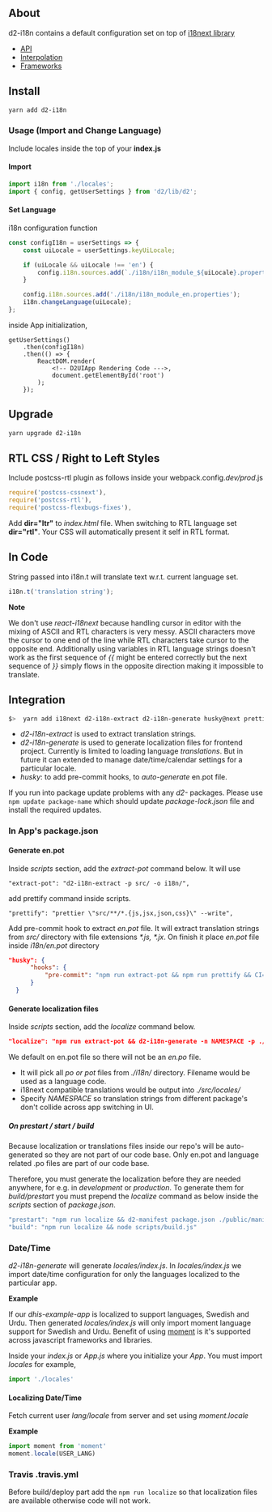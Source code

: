 
## About

d2-i18n contains a default configuration set on top of [i18next library](https://www.i18next.com)

- [API](https://www.i18next.com/api.html)
- [Interpolation](https://www.i18next.com/interpolation.html)
- [Frameworks](https://www.i18next.com/supported-frameworks.html)

## Install

```bash
yarn add d2-i18n
```

### Usage (Import and Change Language)

Include locales inside the top of your **index.js**

#### Import
```js
import i18n from './locales';
import { config, getUserSettings } from 'd2/lib/d2';
```

#### Set Language

i18n configuration function

```js
const configI18n = userSettings => {
    const uiLocale = userSettings.keyUiLocale;

    if (uiLocale && uiLocale !== 'en') {
        config.i18n.sources.add(`./i18n/i18n_module_${uiLocale}.properties`);
    }

    config.i18n.sources.add('./i18n/i18n_module_en.properties');
    i18n.changeLanguage(uiLocale);
};
```

inside App initialization,

```
getUserSettings()
    .then(configI18n)
    .then(() => {
        ReactDOM.render(
            <!-- D2UIApp Rendering Code --->,
            document.getElementById('root')
        );
    });
```

## Upgrade

```bash
yarn upgrade d2-i18n
```

## RTL CSS / Right to Left Styles
Include postcss-rtl plugin as follows inside your webpack.config.*dev/prod*.js

```js
require('postcss-cssnext'),
require('postcss-rtl'),
require('postcss-flexbugs-fixes'),
```

Add **dir="ltr"** to *index.html* file. When switching to RTL language set **dir="rtl"**. Your CSS will automatically present it self in RTL format.


## In Code
String passed into i18n.t will translate text w.r.t. current language set.

```js
i18n.t('translation string');
```

**Note**

We don't use _react-i18next_ because handling cursor in editor with the mixing of ASCII and RTL characters is very messy. ASCII characters move the cursor to one end of the line while RTL characters take cursor to the opposite end. Additionally using variables in RTL language strings doesn't work as the first sequence of _{{_ might be entered correctly but the next sequence of _}}_ simply flows in the opposite direction making it impossible to translate.


## Integration

```bash
$>  yarn add i18next d2-i18n-extract d2-i18n-generate husky@next prettier
```

- *d2-i18n-extract* is used to extract translation strings.
- *d2-i18n-generate* is used to generate localization files for frontend project. Currently is limited to loading language _translations_. But in future it can extended to manage date/time/calendar settings for a particular locale.
- *husky*: to add pre-commit hooks, to _auto-generate_ en.pot file.

If you run into package update problems with any _d2-_ packages. Please use `npm update package-name` which should update _package-lock.json_ file and install the required updates.


### In App's package.json

#### Generate en.pot

Inside *scripts* section, add the *extract-pot* command below. It will use

```
"extract-pot": "d2-i18n-extract -p src/ -o i18n/",
```

add prettify command inside scripts.

```
"prettify": "prettier \"src/**/*.{js,jsx,json,css}\" --write",
```

Add pre-commit hook to extract _en.pot_ file. It will extract translation strings from _src/_ directory with file extensions _*.js, *.jx_. On finish it place _en.pot_ file inside _i18n/en.pot_ directory

```json
"husky": {
      "hooks": {
          "pre-commit": "npm run extract-pot && npm run prettify && CI=true npm run test && git add -A ."
      }
  }
```

#### Generate localization files

Inside *scripts* section, add the *localize* command below.

```json
"localize": "npm run extract-pot && d2-i18n-generate -n NAMESPACE -p ./i18n/ -o ./src/locales/"
```

We default on en.pot file so there will not be an _en.po_ file.

- It will pick all _po or pot_ files from  _./i18n/_ directory. Filename would be used as a language code.
- i18next compatible translations would be output into _./src/locales/_
- Specify *NAMESPACE* so translation strings from different package's don't collide across app switching in UI.

##### On prestart / start / build

Because localization or translations files inside our repo's will be auto-generated so they are not part of our code base. Only en.pot and language related .po files are part of our code base.

Therefore, you must generate the localization before they are needed anywhere, for e.g. in *development* or *production*. To generate them for _build/prestart_ you must prepend the *localize* command as below inside the _scripts_ section of _package.json_.

```js
"prestart": "npm run localize && d2-manifest package.json ./public/manifest.webapp",
"build": "npm run localize && node scripts/build.js"
```

### Date/Time

_d2-i18n-generate_ will generate _locales/index.js_. In _locales/index.js_ we import date/time configuration for only the languages localized to the particular app.

**Example**

If our _dhis-example-app_ is localized to support languages, Swedish and Urdu. Then generated _locales/index.js_ will only import moment language support for Swedish and Urdu. Benefit of using [moment](https://momentjs.com/) is it's supported across javascript frameworks and libraries.

Inside your _index.js_ or _App.js_ where you initialize your _App_. You must import *locales* for example,
```js
import './locales'
```

#### Localizing Date/Time

Fetch current user _lang/locale_ from server and set using _moment.locale_

**Example**
```js
import moment from 'moment'
moment.locale(USER_LANG)
```

### Travis .travis.yml

Before build/deploy part add the `npm run localize` so that localization files are available otherwise code will not work.
